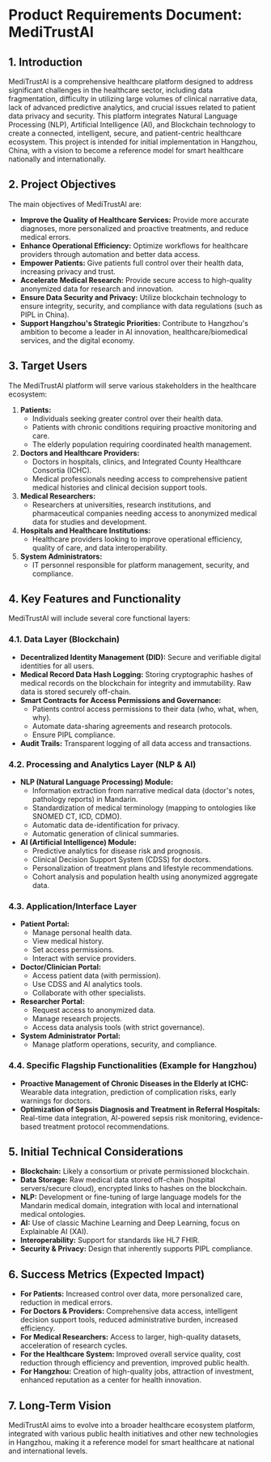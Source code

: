 # **Product Requirements Document: MediTrustAl**

## **1\. Introduction**

MediTrustAl is a comprehensive healthcare platform designed to address significant challenges in the healthcare sector, including data fragmentation, difficulty in utilizing large volumes of clinical narrative data, lack of advanced predictive analytics, and crucial issues related to patient data privacy and security. This platform integrates Natural Language Processing (NLP), Artificial Intelligence (AI), and Blockchain technology to create a connected, intelligent, secure, and patient-centric healthcare ecosystem. This project is intended for initial implementation in Hangzhou, China, with a vision to become a reference model for smart healthcare nationally and internationally.

## **2\. Project Objectives**

The main objectives of MediTrustAl are:

* **Improve the Quality of Healthcare Services:** Provide more accurate diagnoses, more personalized and proactive treatments, and reduce medical errors.  
* **Enhance Operational Efficiency:** Optimize workflows for healthcare providers through automation and better data access.  
* **Empower Patients:** Give patients full control over their health data, increasing privacy and trust.  
* **Accelerate Medical Research:** Provide secure access to high-quality anonymized data for research and innovation.  
* **Ensure Data Security and Privacy:** Utilize blockchain technology to ensure integrity, security, and compliance with data regulations (such as PIPL in China).  
* **Support Hangzhou's Strategic Priorities:** Contribute to Hangzhou's ambition to become a leader in AI innovation, healthcare/biomedical services, and the digital economy.

## **3\. Target Users**

The MediTrustAl platform will serve various stakeholders in the healthcare ecosystem:

1. **Patients:**  
   * Individuals seeking greater control over their health data.  
   * Patients with chronic conditions requiring proactive monitoring and care.  
   * The elderly population requiring coordinated health management.  
2. **Doctors and Healthcare Providers:**  
   * Doctors in hospitals, clinics, and Integrated County Healthcare Consortia (ICHC).  
   * Medical professionals needing access to comprehensive patient medical histories and clinical decision support tools.  
3. **Medical Researchers:**  
   * Researchers at universities, research institutions, and pharmaceutical companies needing access to anonymized medical data for studies and development.  
4. **Hospitals and Healthcare Institutions:**  
   * Healthcare providers looking to improve operational efficiency, quality of care, and data interoperability.  
5. **System Administrators:**  
   * IT personnel responsible for platform management, security, and compliance.

## **4\. Key Features and Functionality**

MediTrustAl will include several core functional layers:

### **4.1. Data Layer (Blockchain)**

* **Decentralized Identity Management (DID):** Secure and verifiable digital identities for all users.  
* **Medical Record Data Hash Logging:** Storing cryptographic hashes of medical records on the blockchain for integrity and immutability. Raw data is stored securely off-chain.  
* **Smart Contracts for Access Permissions and Governance:**  
  * Patients control access permissions to their data (who, what, when, why).  
  * Automate data-sharing agreements and research protocols.  
  * Ensure PIPL compliance.  
* **Audit Trails:** Transparent logging of all data access and transactions.

### **4.2. Processing and Analytics Layer (NLP & AI)**

* **NLP (Natural Language Processing) Module:**  
  * Information extraction from narrative medical data (doctor's notes, pathology reports) in Mandarin.  
  * Standardization of medical terminology (mapping to ontologies like SNOMED CT, ICD, CDMO).  
  * Automatic data de-identification for privacy.  
  * Automatic generation of clinical summaries.  
* **AI (Artificial Intelligence) Module:**  
  * Predictive analytics for disease risk and prognosis.  
  * Clinical Decision Support System (CDSS) for doctors.  
  * Personalization of treatment plans and lifestyle recommendations.  
  * Cohort analysis and population health using anonymized aggregate data.

### **4.3. Application/Interface Layer**

* **Patient Portal:**  
  * Manage personal health data.  
  * View medical history.  
  * Set access permissions.  
  * Interact with service providers.  
* **Doctor/Clinician Portal:**  
  * Access patient data (with permission).  
  * Use CDSS and AI analytics tools.  
  * Collaborate with other specialists.  
* **Researcher Portal:**  
  * Request access to anonymized data.  
  * Manage research projects.  
  * Access data analysis tools (with strict governance).  
* **System Administrator Portal:**  
  * Manage platform operations, security, and compliance.

### **4.4. Specific Flagship Functionalities (Example for Hangzhou)**

* **Proactive Management of Chronic Diseases in the Elderly at ICHC:** Wearable data integration, prediction of complication risks, early warnings for doctors.  
* **Optimization of Sepsis Diagnosis and Treatment in Referral Hospitals:** Real-time data integration, AI-powered sepsis risk monitoring, evidence-based treatment protocol recommendations.

## **5\. Initial Technical Considerations**

* **Blockchain:** Likely a consortium or private permissioned blockchain.  
* **Data Storage:** Raw medical data stored off-chain (hospital servers/secure cloud), encrypted links to hashes on the blockchain.  
* **NLP:** Development or fine-tuning of large language models for the Mandarin medical domain, integration with local and international medical ontologies.  
* **AI:** Use of classic Machine Learning and Deep Learning, focus on Explainable AI (XAI).  
* **Interoperability:** Support for standards like HL7 FHIR.  
* **Security & Privacy:** Design that inherently supports PIPL compliance.

## **6\. Success Metrics (Expected Impact)**

* **For Patients:** Increased control over data, more personalized care, reduction in medical errors.  
* **For Doctors & Providers:** Comprehensive data access, intelligent decision support tools, reduced administrative burden, increased efficiency.  
* **For Medical Researchers:** Access to larger, high-quality datasets, acceleration of research cycles.  
* **For the Healthcare System:** Improved overall service quality, cost reduction through efficiency and prevention, improved public health.  
* **For Hangzhou:** Creation of high-quality jobs, attraction of investment, enhanced reputation as a center for health innovation.

## **7\. Long-Term Vision**

MediTrustAl aims to evolve into a broader healthcare ecosystem platform, integrated with various public health initiatives and other new technologies in Hangzhou, making it a reference model for smart healthcare at national and international levels.
